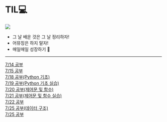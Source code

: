 # TIL💻
![](https://velog.velcdn.com/images/dlgkssk38/post/668abe3c-f02e-401c-b7d4-f637d316144c/image.png)
- 그 날 배운 것은 그 날 정리하자!
- 어뮤징은 하지 말자!
- 매일매일 성장하기 🤟

---
[7/14 공부](https://github.com/dlgkssk38/TIL/blob/master/%EA%B3%B5%EB%B6%80%EC%A0%95%EB%A6%AC/0714.md)  
[7/15 공부](https://github.com/dlgkssk38/TIL/blob/master/%EA%B3%B5%EB%B6%80%EC%A0%95%EB%A6%AC/0715.md)  
[7/18 공부(Python 기초)](https://github.com/dlgkssk38/TIL/blob/master/%EA%B3%B5%EB%B6%80%EC%A0%95%EB%A6%AC/0718.md)  
[7/19 공부(Python 기초 실습)](https://github.com/dlgkssk38/TIL/blob/master/%EA%B3%B5%EB%B6%80%EC%A0%95%EB%A6%AC/0719.md)  
[7/20 공부(제어문 및 함수)](https://github.com/dlgkssk38/TIL/blob/master/%EA%B3%B5%EB%B6%80%EC%A0%95%EB%A6%AC/0720.md)  
[7/21 공부(제어문 및 함수 실습)](https://github.com/dlgkssk38/TIL/blob/master/%EA%B3%B5%EB%B6%80%EC%A0%95%EB%A6%AC/0721.md)  
[7/22 공부](https://github.com/dlgkssk38/TIL/blob/master/%EA%B3%B5%EB%B6%80%EC%A0%95%EB%A6%AC/0722.md)  
[7/25 공부(데이터 구조)](https://github.com/dlgkssk38/TIL/blob/master/%EA%B3%B5%EB%B6%80%EC%A0%95%EB%A6%AC/0725.md)  
[7/25 공부](https://github.com/dlgkssk38/TIL/blob/master/%EA%B3%B5%EB%B6%80%EC%A0%95%EB%A6%AC/0726.md)  